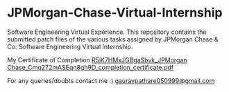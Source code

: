 # JPMorgan-Chase-Virtual-Internship
Software Engineering Virtual Experience.
This repository contains the submitted patch files of the various tasks assigned by JPMorgan Chase & Co. Software Engineering Virtual Internship.

My Certificate of Completion
[R5iK7HMxJGBgaSbvk_JPMorgan Chase_Cmq272mASEqn8gh9D_completion_certificate.pdf](https://github.com/gaurav9119/JPMorgan-Chase-Virtual-Internship/files/4954944/R5iK7HMxJGBgaSbvk_JPMorgan.Chase_Cmq272mASEqn8gh9D_completion_certificate.pdf)



For any queries/doubts contact me :)
gauravpathare050999@gmail.com
